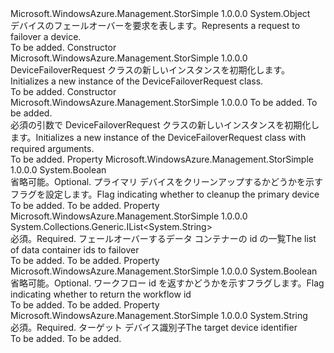 <Type Name="DeviceFailoverRequest" FullName="Microsoft.WindowsAzure.Management.StorSimple.Models.DeviceFailoverRequest">
  <TypeSignature Language="C#" Value="public class DeviceFailoverRequest" />
  <TypeSignature Language="ILAsm" Value=".class public auto ansi beforefieldinit DeviceFailoverRequest extends System.Object" />
  <TypeSignature Language="DocId" Value="T:Microsoft.WindowsAzure.Management.StorSimple.Models.DeviceFailoverRequest" />
  <TypeSignature Language="VB.NET" Value="Public Class DeviceFailoverRequest" />
  <TypeSignature Language="F#" Value="type DeviceFailoverRequest = class" />
  <AssemblyInfo>
    <AssemblyName>Microsoft.WindowsAzure.Management.StorSimple</AssemblyName>
    <AssemblyVersion>1.0.0.0</AssemblyVersion>
  </AssemblyInfo>
  <Base>
    <BaseTypeName>System.Object</BaseTypeName>
  </Base>
  <Interfaces />
  <Docs>
    <summary>
            <span data-ttu-id="c47be-101">デバイスのフェールオーバーを要求を表します。</span><span class="sxs-lookup"><span data-stu-id="c47be-101">Represents a request to failover a device.</span></span>
            </summary>
    <remarks>To be added.</remarks>
  </Docs>
  <Members>
    <Member MemberName=".ctor">
      <MemberSignature Language="C#" Value="public DeviceFailoverRequest ();" />
      <MemberSignature Language="ILAsm" Value=".method public hidebysig specialname rtspecialname instance void .ctor() cil managed" />
      <MemberSignature Language="DocId" Value="M:Microsoft.WindowsAzure.Management.StorSimple.Models.DeviceFailoverRequest.#ctor" />
      <MemberSignature Language="VB.NET" Value="Public Sub New ()" />
      <MemberType>Constructor</MemberType>
      <AssemblyInfo>
        <AssemblyName>Microsoft.WindowsAzure.Management.StorSimple</AssemblyName>
        <AssemblyVersion>1.0.0.0</AssemblyVersion>
      </AssemblyInfo>
      <Parameters />
      <Docs>
        <summary>
            <span data-ttu-id="c47be-102">DeviceFailoverRequest クラスの新しいインスタンスを初期化します。</span><span class="sxs-lookup"><span data-stu-id="c47be-102">Initializes a new instance of the DeviceFailoverRequest class.</span></span>
            </summary>
        <remarks>To be added.</remarks>
      </Docs>
    </Member>
    <Member MemberName=".ctor">
      <MemberSignature Language="C#" Value="public DeviceFailoverRequest (System.Collections.Generic.List&lt;string&gt; dataContainerIds, string targetDeviceId);" />
      <MemberSignature Language="ILAsm" Value=".method public hidebysig specialname rtspecialname instance void .ctor(class System.Collections.Generic.List`1&lt;string&gt; dataContainerIds, string targetDeviceId) cil managed" />
      <MemberSignature Language="DocId" Value="M:Microsoft.WindowsAzure.Management.StorSimple.Models.DeviceFailoverRequest.#ctor(System.Collections.Generic.List{System.String},System.String)" />
      <MemberSignature Language="VB.NET" Value="Public Sub New (dataContainerIds As List(Of String), targetDeviceId As String)" />
      <MemberSignature Language="F#" Value="new Microsoft.WindowsAzure.Management.StorSimple.Models.DeviceFailoverRequest : System.Collections.Generic.List&lt;string&gt; * string -&gt; Microsoft.WindowsAzure.Management.StorSimple.Models.DeviceFailoverRequest" Usage="new Microsoft.WindowsAzure.Management.StorSimple.Models.DeviceFailoverRequest (dataContainerIds, targetDeviceId)" />
      <MemberType>Constructor</MemberType>
      <AssemblyInfo>
        <AssemblyName>Microsoft.WindowsAzure.Management.StorSimple</AssemblyName>
        <AssemblyVersion>1.0.0.0</AssemblyVersion>
      </AssemblyInfo>
      <Parameters>
        <Parameter Name="dataContainerIds" Type="System.Collections.Generic.List&lt;System.String&gt;" />
        <Parameter Name="targetDeviceId" Type="System.String" />
      </Parameters>
      <Docs>
        <param name="dataContainerIds">To be added.</param>
        <param name="targetDeviceId">To be added.</param>
        <summary>
            <span data-ttu-id="c47be-103">必須の引数で DeviceFailoverRequest クラスの新しいインスタンスを初期化します。</span><span class="sxs-lookup"><span data-stu-id="c47be-103">Initializes a new instance of the DeviceFailoverRequest class with required arguments.</span></span>
            </summary>
        <remarks>To be added.</remarks>
      </Docs>
    </Member>
    <Member MemberName="CleanupPrimary">
      <MemberSignature Language="C#" Value="public bool CleanupPrimary { get; set; }" />
      <MemberSignature Language="ILAsm" Value=".property instance bool CleanupPrimary" />
      <MemberSignature Language="DocId" Value="P:Microsoft.WindowsAzure.Management.StorSimple.Models.DeviceFailoverRequest.CleanupPrimary" />
      <MemberSignature Language="VB.NET" Value="Public Property CleanupPrimary As Boolean" />
      <MemberSignature Language="F#" Value="member this.CleanupPrimary : bool with get, set" Usage="Microsoft.WindowsAzure.Management.StorSimple.Models.DeviceFailoverRequest.CleanupPrimary" />
      <MemberType>Property</MemberType>
      <AssemblyInfo>
        <AssemblyName>Microsoft.WindowsAzure.Management.StorSimple</AssemblyName>
        <AssemblyVersion>1.0.0.0</AssemblyVersion>
      </AssemblyInfo>
      <ReturnValue>
        <ReturnType>System.Boolean</ReturnType>
      </ReturnValue>
      <Docs>
        <summary>
            <span data-ttu-id="c47be-104">省略可能。</span><span class="sxs-lookup"><span data-stu-id="c47be-104">Optional.</span></span> <span data-ttu-id="c47be-105">プライマリ デバイスをクリーンアップするかどうかを示すフラグを設定します。</span><span class="sxs-lookup"><span data-stu-id="c47be-105">Flag indicating whether to cleanup the primary device</span></span>
            </summary>
        <value>To be added.</value>
        <remarks>To be added.</remarks>
      </Docs>
    </Member>
    <Member MemberName="DataContainerIds">
      <MemberSignature Language="C#" Value="public System.Collections.Generic.IList&lt;string&gt; DataContainerIds { get; set; }" />
      <MemberSignature Language="ILAsm" Value=".property instance class System.Collections.Generic.IList`1&lt;string&gt; DataContainerIds" />
      <MemberSignature Language="DocId" Value="P:Microsoft.WindowsAzure.Management.StorSimple.Models.DeviceFailoverRequest.DataContainerIds" />
      <MemberSignature Language="VB.NET" Value="Public Property DataContainerIds As IList(Of String)" />
      <MemberSignature Language="F#" Value="member this.DataContainerIds : System.Collections.Generic.IList&lt;string&gt; with get, set" Usage="Microsoft.WindowsAzure.Management.StorSimple.Models.DeviceFailoverRequest.DataContainerIds" />
      <MemberType>Property</MemberType>
      <AssemblyInfo>
        <AssemblyName>Microsoft.WindowsAzure.Management.StorSimple</AssemblyName>
        <AssemblyVersion>1.0.0.0</AssemblyVersion>
      </AssemblyInfo>
      <ReturnValue>
        <ReturnType>System.Collections.Generic.IList&lt;System.String&gt;</ReturnType>
      </ReturnValue>
      <Docs>
        <summary>
            <span data-ttu-id="c47be-106">必須。</span><span class="sxs-lookup"><span data-stu-id="c47be-106">Required.</span></span> <span data-ttu-id="c47be-107">フェールオーバーするデータ コンテナーの id の一覧</span><span class="sxs-lookup"><span data-stu-id="c47be-107">The list of data container ids to failover</span></span>
            </summary>
        <value>To be added.</value>
        <remarks>To be added.</remarks>
      </Docs>
    </Member>
    <Member MemberName="ReturnWorkflowId">
      <MemberSignature Language="C#" Value="public bool ReturnWorkflowId { get; set; }" />
      <MemberSignature Language="ILAsm" Value=".property instance bool ReturnWorkflowId" />
      <MemberSignature Language="DocId" Value="P:Microsoft.WindowsAzure.Management.StorSimple.Models.DeviceFailoverRequest.ReturnWorkflowId" />
      <MemberSignature Language="VB.NET" Value="Public Property ReturnWorkflowId As Boolean" />
      <MemberSignature Language="F#" Value="member this.ReturnWorkflowId : bool with get, set" Usage="Microsoft.WindowsAzure.Management.StorSimple.Models.DeviceFailoverRequest.ReturnWorkflowId" />
      <MemberType>Property</MemberType>
      <AssemblyInfo>
        <AssemblyName>Microsoft.WindowsAzure.Management.StorSimple</AssemblyName>
        <AssemblyVersion>1.0.0.0</AssemblyVersion>
      </AssemblyInfo>
      <ReturnValue>
        <ReturnType>System.Boolean</ReturnType>
      </ReturnValue>
      <Docs>
        <summary>
            <span data-ttu-id="c47be-108">省略可能。</span><span class="sxs-lookup"><span data-stu-id="c47be-108">Optional.</span></span> <span data-ttu-id="c47be-109">ワークフロー id を返すかどうかを示すフラグします。</span><span class="sxs-lookup"><span data-stu-id="c47be-109">Flag indicating whether to return the workflow id</span></span>
            </summary>
        <value>To be added.</value>
        <remarks>To be added.</remarks>
      </Docs>
    </Member>
    <Member MemberName="TargetDeviceId">
      <MemberSignature Language="C#" Value="public string TargetDeviceId { get; set; }" />
      <MemberSignature Language="ILAsm" Value=".property instance string TargetDeviceId" />
      <MemberSignature Language="DocId" Value="P:Microsoft.WindowsAzure.Management.StorSimple.Models.DeviceFailoverRequest.TargetDeviceId" />
      <MemberSignature Language="VB.NET" Value="Public Property TargetDeviceId As String" />
      <MemberSignature Language="F#" Value="member this.TargetDeviceId : string with get, set" Usage="Microsoft.WindowsAzure.Management.StorSimple.Models.DeviceFailoverRequest.TargetDeviceId" />
      <MemberType>Property</MemberType>
      <AssemblyInfo>
        <AssemblyName>Microsoft.WindowsAzure.Management.StorSimple</AssemblyName>
        <AssemblyVersion>1.0.0.0</AssemblyVersion>
      </AssemblyInfo>
      <ReturnValue>
        <ReturnType>System.String</ReturnType>
      </ReturnValue>
      <Docs>
        <summary>
            <span data-ttu-id="c47be-110">必須。</span><span class="sxs-lookup"><span data-stu-id="c47be-110">Required.</span></span> <span data-ttu-id="c47be-111">ターゲット デバイス識別子</span><span class="sxs-lookup"><span data-stu-id="c47be-111">The target device identifier</span></span>
            </summary>
        <value>To be added.</value>
        <remarks>To be added.</remarks>
      </Docs>
    </Member>
  </Members>
</Type>